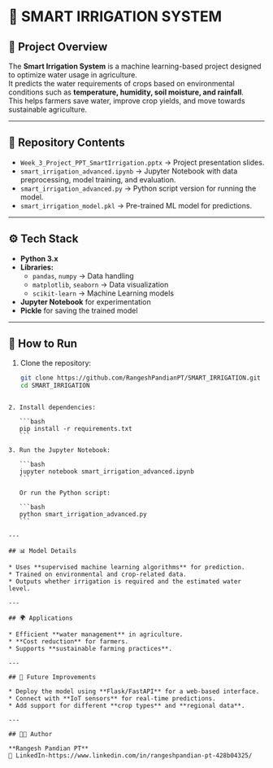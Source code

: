 # 🌱 SMART IRRIGATION SYSTEM

## 📌 Project Overview
The **Smart Irrigation System** is a machine learning-based project designed to optimize water usage in agriculture.  
It predicts the water requirements of crops based on environmental conditions such as **temperature, humidity, soil moisture, and rainfall**.  
This helps farmers save water, improve crop yields, and move towards sustainable agriculture.

---

## 📂 Repository Contents
- `Week_3_Project_PPT_SmartIrrigation.pptx` → Project presentation slides.  
- `smart_irrigation_advanced.ipynb` → Jupyter Notebook with data preprocessing, model training, and evaluation.  
- `smart_irrigation_advanced.py` → Python script version for running the model.  
- `smart_irrigation_model.pkl` → Pre-trained ML model for predictions.  

---

## ⚙️ Tech Stack
- **Python 3.x**
- **Libraries:**  
  - `pandas`, `numpy` → Data handling  
  - `matplotlib`, `seaborn` → Data visualization  
  - `scikit-learn` → Machine Learning models  
- **Jupyter Notebook** for experimentation  
- **Pickle** for saving the trained model  

---

## 🚀 How to Run
1. Clone the repository:
   ```bash
   git clone https://github.com/RangeshPandianPT/SMART_IRRIGATION.git
   cd SMART_IRRIGATION
````

2. Install dependencies:

   ```bash
   pip install -r requirements.txt
   ```

3. Run the Jupyter Notebook:

   ```bash
   jupyter notebook smart_irrigation_advanced.ipynb
   ```

   Or run the Python script:

   ```bash
   python smart_irrigation_advanced.py
   ```

---

## 📊 Model Details

* Uses **supervised machine learning algorithms** for prediction.
* Trained on environmental and crop-related data.
* Outputs whether irrigation is required and the estimated water level.

---

## 🌍 Applications

* Efficient **water management** in agriculture.
* **Cost reduction** for farmers.
* Supports **sustainable farming practices**.

---

## 📎 Future Improvements

* Deploy the model using **Flask/FastAPI** for a web-based interface.
* Connect with **IoT sensors** for real-time predictions.
* Add support for different **crop types** and **regional data**.

---

## 👨‍💻 Author

**Rangesh Pandian PT**
🔗 LinkedIn-https://www.linkedin.com/in/rangeshpandian-pt-428b04325/



